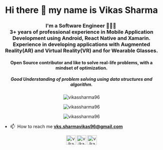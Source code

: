 <!-- ### Hi there 👋 -->

<!--
**vikassharma96/vikassharma96** is a ✨ _special_ ✨ repository because its `README.md` (this file) appears on your GitHub profile.

Here are some ideas to get you started:

- 🔭 I’m currently working on React Native
- 🌱 I’m currently learning Backend Development
- 👯 I’m looking to collaborate on Mobile Development Projects
- 🤔 I’m looking for help with React Native
- 💬 Ask me about Mobile Application Development, Data Structures and Algorithms
- 📫 How to reach me: vks.sharmavikas96@gmail.com
- 😄 Pronouns: he/him
- ⚡ Fun fact: Coding helps to make the world become more open and connected.
-->

<h1 align="center">Hi there 👋 my name is Vikas Sharma</h1>
<h3 align="center">I'm a Software Engineer 󠀠󠀠👨🏽‍💻 󠀠󠀠󠀠<br>
3+ years of professional experience in Mobile Application Development using Android, React Native and Xamarin. Experience in developing applications with Augmented Reality(AR) and Virtual Reality(VR) and for Wearable Glasses.
  <br>
  <h4 align="center">Open Source contributor and like to solve real-life problems, with a mindset of optimization.</>
  <br>
  <h5 align="center">Good Understanding of problem solving using <b>data structures and algorithm</b>.</>
  <br>
</h3>

<p align="center"> <img src="https://komarev.com/ghpvc/?username=vikassharma96&color=green" alt="vikassharma96" /> </p>

<p align="center"> <img src="https://github-readme-stats.vercel.app/api?username=vikassharma96&show_icons=true&count_private=true&include_all_commits=true&hide=issues,contribs" alt="vikassharma96" /> </p>
<p align="center"> <img src="https://github-readme-stats.vercel.app/api/top-langs/?username=vikassharma96&hide=html&layout=compact&langs_count=10" alt="vikassharma96" /> </p>


- 📫 󠀠󠀠 How to reach me **vks.sharmavikas96@gmail.com**


<p align="center">
<a href="https://www.linkedin.com/in/vikassharma96/" target="blank"><img align="center" src="https://img.icons8.com/color/48/000000/linkedin-circled.png" alt="vikassharma96" height="30" width="30" /></a>
<a href="https://stackoverflow.com/users/10453249/vikas-sharma" target="blank"><img align="center" src="https://img.icons8.com/color/48/000000/stackoverflow.png" alt="vikassharma96" height="30" width="30" /></a>
<a href="https://vikassharma96.github.io/" target="blank"><img align="center" src="https://img.icons8.com/color/chrome" alt="vikassharma96" height="30" width="30" /></a>
</p>
